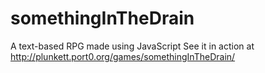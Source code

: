 # somethingInTheDrain
A text-based RPG made using JavaScript
See it in action at http://plunkett.port0.org/games/somethingInTheDrain/
